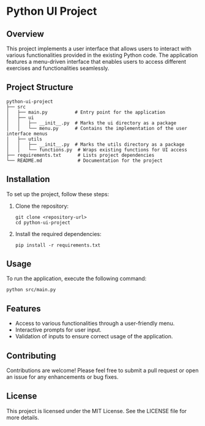 # Python UI Project

## Overview
This project implements a user interface that allows users to interact with various functionalities provided in the existing Python code. The application features a menu-driven interface that enables users to access different exercises and functionalities seamlessly.

## Project Structure
```
python-ui-project
├── src
│   ├── main.py          # Entry point for the application
│   ├── ui
│   │   ├── __init__.py  # Marks the ui directory as a package
│   │   └── menu.py      # Contains the implementation of the user interface menus
│   ├── utils
│   │   ├── __init__.py  # Marks the utils directory as a package
│   │   └── functions.py  # Wraps existing functions for UI access
├── requirements.txt      # Lists project dependencies
└── README.md             # Documentation for the project
```

## Installation
To set up the project, follow these steps:

1. Clone the repository:
   ```
   git clone <repository-url>
   cd python-ui-project
   ```

2. Install the required dependencies:
   ```
   pip install -r requirements.txt
   ```

## Usage
To run the application, execute the following command:
```
python src/main.py
```

## Features
- Access to various functionalities through a user-friendly menu.
- Interactive prompts for user input.
- Validation of inputs to ensure correct usage of the application.

## Contributing
Contributions are welcome! Please feel free to submit a pull request or open an issue for any enhancements or bug fixes.

## License
This project is licensed under the MIT License. See the LICENSE file for more details.